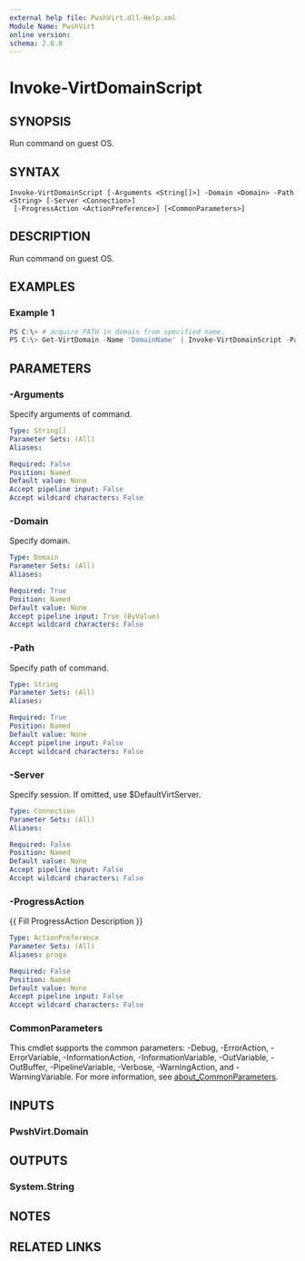 ```yaml
---
external help file: PwshVirt.dll-Help.xml
Module Name: PwshVirt
online version:
schema: 2.0.0
---
```


# Invoke-VirtDomainScript

## SYNOPSIS
Run command on guest OS.

## SYNTAX

```
Invoke-VirtDomainScript [-Arguments <String[]>] -Domain <Domain> -Path <String> [-Server <Connection>]
 [-ProgressAction <ActionPreference>] [<CommonParameters>]
```

## DESCRIPTION
Run command on guest OS.

## EXAMPLES

### Example 1
```powershell
PS C:\> # acquire PATH in domain from specified name.
PS C:\> Get-VirtDomain -Name 'DomainName' | Invoke-VirtDomainScript -Path /bin/bash -Arguments '-c', 'echo ${PATH}'
```

## PARAMETERS

### -Arguments
Specify arguments of command.

```yaml
Type: String[]
Parameter Sets: (All)
Aliases:

Required: False
Position: Named
Default value: None
Accept pipeline input: False
Accept wildcard characters: False
```

### -Domain
Specify domain.

```yaml
Type: Domain
Parameter Sets: (All)
Aliases:

Required: True
Position: Named
Default value: None
Accept pipeline input: True (ByValue)
Accept wildcard characters: False
```

### -Path
Specify path of command.

```yaml
Type: String
Parameter Sets: (All)
Aliases:

Required: True
Position: Named
Default value: None
Accept pipeline input: False
Accept wildcard characters: False
```

### -Server
Specify session.
If omitted, use $DefaultVirtServer.

```yaml
Type: Connection
Parameter Sets: (All)
Aliases:

Required: False
Position: Named
Default value: None
Accept pipeline input: False
Accept wildcard characters: False
```

### -ProgressAction
{{ Fill ProgressAction Description }}

```yaml
Type: ActionPreference
Parameter Sets: (All)
Aliases: proga

Required: False
Position: Named
Default value: None
Accept pipeline input: False
Accept wildcard characters: False
```

### CommonParameters
This cmdlet supports the common parameters: -Debug, -ErrorAction, -ErrorVariable, -InformationAction, -InformationVariable, -OutVariable, -OutBuffer, -PipelineVariable, -Verbose, -WarningAction, and -WarningVariable. For more information, see [about_CommonParameters](http://go.microsoft.com/fwlink/?LinkID=113216).

## INPUTS

### PwshVirt.Domain

## OUTPUTS

### System.String

## NOTES

## RELATED LINKS
